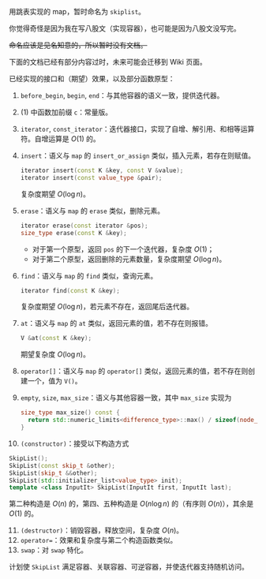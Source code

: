 用跳表实现的 map，暂时命名为 `skiplist`。

你觉得奇怪是因为我在写八股文（实现容器），也可能是因为八股文没写完。

~~命名应该是见名知意的，所以暂时没有文档。~~

下面的文档已经有部分内容过时，未来可能会迁移到 Wiki 页面。

已经实现的接口和（期望）效果，以及部分函数原型：

1. `before_begin`, `begin`, `end`：与其他容器的语义一致，提供迭代器。

2. $(1)$ 中函数加前缀 `c`：常量版。

3. `iterator`, `const_iterator`：迭代器接口，实现了自增、解引用、和相等运算符。自增运算是 $O(1)$ 的。

4. `insert`：语义与 `map` 的 `insert_or_assign` 类似，插入元素，若存在则赋值。
   ```cpp
   iterator insert(const K &key, const V &value);
   iterator insert(const value_type &pair);
   ```

   复杂度期望 $O(\log n)$。

5. `erase`：语义与 `map` 的 `erase` 类似，删除元素。
   ```cpp
   iterator erase(const iterator &pos);
   size_type erase(const K &key);
   ```

   + 对于第一个原型，返回 `pos` 的下一个迭代器，复杂度 $O(1)$；
   + 对于第二个原型，返回删除的元素数量，复杂度期望 $O(\log n)$。

6. `find`：语义与 `map` 的 `find` 类似，查询元素。

   ```cpp
   iterator find(const K &key);
   ```

   复杂度期望 $O(\log n)$，若元素不存在，返回尾后迭代器。

7. `at`：语义与 `map` 的 `at` 类似，返回元素的值，若不存在则报错。

   ```cpp
   V &at(const K &key);
   ```

   期望复杂度 $O(\log n)$。

8. `operator[]`：语义与 `map` 的 `operator[]` 类似，返回元素的值，若不存在则创建一个，值为 `V()`。

9. `empty`, `size`, `max_size`：语义与其他容器一致，其中 `max_size` 实现为

   ```cpp
   size_type max_size() const {
     return std::numeric_limits<difference_type>::max() / sizeof(node_t);
   }
   ```

10. `(constructor)`：接受以下构造方式

   ```cpp
   SkipList();
   SkipList(const skip_t &other);
   SkipList(skip_t &&other);
   SkipList(std::initializer_list<value_type> init);
   template <class InputIt> SkipList(InputIt first, InputIt last);
   ```

   第二种构造是 $O(n)$ 的，第四、五种构造是 $O(n\log n)$ 的（有序则 $O(n)$），其余是 $O(1)$ 的。

11. `(destructor)`：销毁容器，释放空间，复杂度 $O(n)$。
12. `operator=`：效果和复杂度与第二个构造函数类似。
13. `swap`：对 `swap` 特化。


计划使 `SkipList` 满足容器、关联容器、可逆容器，并使迭代器支持随机访问。